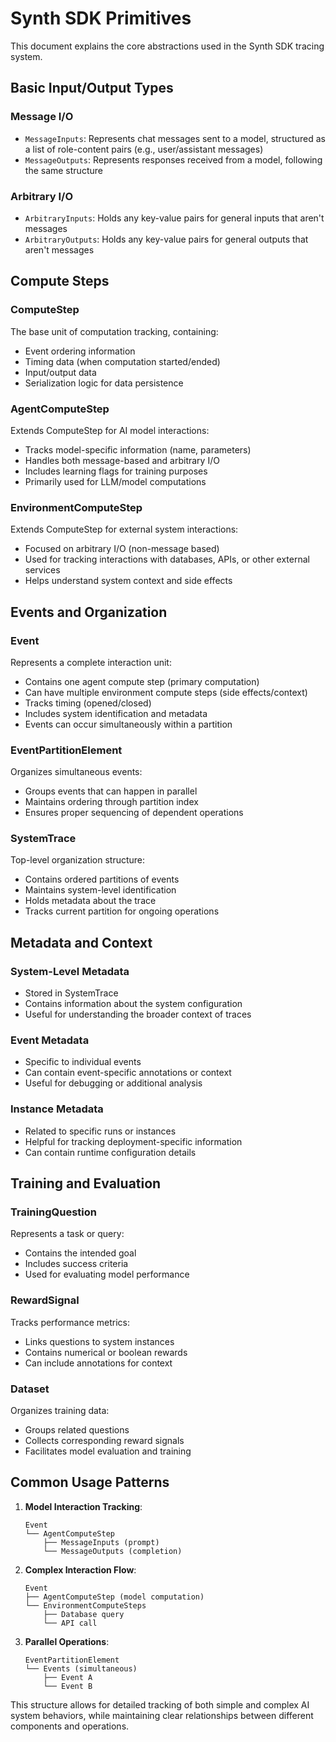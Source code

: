 # Synth SDK Primitives

This document explains the core abstractions used in the Synth SDK tracing system.

## Basic Input/Output Types

### Message I/O
- `MessageInputs`: Represents chat messages sent to a model, structured as a list of role-content pairs (e.g., user/assistant messages)
- `MessageOutputs`: Represents responses received from a model, following the same structure

### Arbitrary I/O
- `ArbitraryInputs`: Holds any key-value pairs for general inputs that aren't messages
- `ArbitraryOutputs`: Holds any key-value pairs for general outputs that aren't messages

## Compute Steps

### ComputeStep
The base unit of computation tracking, containing:
- Event ordering information
- Timing data (when computation started/ended)
- Input/output data
- Serialization logic for data persistence

### AgentComputeStep
Extends ComputeStep for AI model interactions:
- Tracks model-specific information (name, parameters)
- Handles both message-based and arbitrary I/O
- Includes learning flags for training purposes
- Primarily used for LLM/model computations

### EnvironmentComputeStep
Extends ComputeStep for external system interactions:
- Focused on arbitrary I/O (non-message based)
- Used for tracking interactions with databases, APIs, or other external services
- Helps understand system context and side effects

## Events and Organization

### Event
Represents a complete interaction unit:
- Contains one agent compute step (primary computation)
- Can have multiple environment compute steps (side effects/context)
- Tracks timing (opened/closed)
- Includes system identification and metadata
- Events can occur simultaneously within a partition

### EventPartitionElement
Organizes simultaneous events:
- Groups events that can happen in parallel
- Maintains ordering through partition index
- Ensures proper sequencing of dependent operations

### SystemTrace
Top-level organization structure:
- Contains ordered partitions of events
- Maintains system-level identification
- Holds metadata about the trace
- Tracks current partition for ongoing operations

## Metadata and Context

### System-Level Metadata
- Stored in SystemTrace
- Contains information about the system configuration
- Useful for understanding the broader context of traces

### Event Metadata
- Specific to individual events
- Can contain event-specific annotations or context
- Useful for debugging or additional analysis

### Instance Metadata
- Related to specific runs or instances
- Helpful for tracking deployment-specific information
- Can contain runtime configuration details

## Training and Evaluation

### TrainingQuestion
Represents a task or query:
- Contains the intended goal
- Includes success criteria
- Used for evaluating model performance

### RewardSignal
Tracks performance metrics:
- Links questions to system instances
- Contains numerical or boolean rewards
- Can include annotations for context

### Dataset
Organizes training data:
- Groups related questions
- Collects corresponding reward signals
- Facilitates model evaluation and training

## Common Usage Patterns

1. **Model Interaction Tracking**:
   ```
   Event
   └── AgentComputeStep
       ├── MessageInputs (prompt)
       └── MessageOutputs (completion)
   ```

2. **Complex Interaction Flow**:
   ```
   Event
   ├── AgentComputeStep (model computation)
   └── EnvironmentComputeSteps
       ├── Database query
       └── API call
   ```

3. **Parallel Operations**:
   ```
   EventPartitionElement
   └── Events (simultaneous)
       ├── Event A
       └── Event B
   ```

This structure allows for detailed tracking of both simple and complex AI system behaviors, while maintaining clear relationships between different components and operations. 